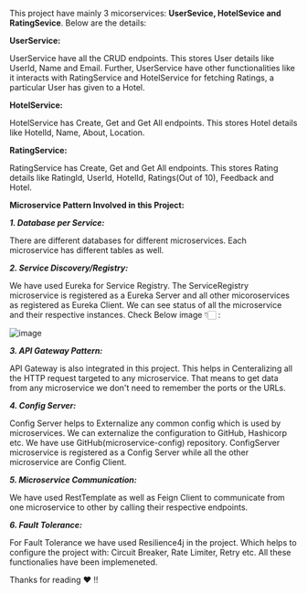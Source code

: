This project have mainly 3 micorservices: **UserSevice, HotelSevice and RatingSevice**. Below are the details:


**UserService:**

UserService have all the CRUD endpoints. This stores User details like UserId, Name and Email. Further,
UserService have other functionalities like it interacts with RatingService and HotelService for fetching Ratings, a particular User has given to a Hotel.


**HotelService:**

HotelService has Create, Get and Get All endpoints. This stores Hotel details like HotelId, Name, About, Location. 

**RatingService:**

RatingService has Create, Get and Get All endpoints. This stores Rating details like RatingId, UserId, HotelId, Ratings(Out of 10), Feedback and Hotel.  


**Microservice Pattern Involved in this Project:**

**_1. Database per Service:_**

There are different databases for different microservices. Each microservice has different tables as well.

**_2. Service Discovery/Registry:_**

We have used Eureka for Service Registry. The ServiceRegistry microservice is registered as a Eureka Server and all other micoroservices as registered as Eureka Client.
We can see status of all the microservice and their respective instances. Check Below image 👇🏻 :

![image](https://github.com/user-attachments/assets/3067a6a2-350e-4c72-a00b-a7bf069c10cc)

**_3. API Gateway Pattern:_**

API Gateway is also integrated in this project. This helps in Centeralizing all the HTTP request targeted to any microservice. That means to get data from any microservice we don't need to 
remember the ports or the URLs.

**_4. Config Server:_**

Config Server helps to Externalize any common config which is used by microservices. We can externalize the configuration to GitHub, Hashicorp etc. We have use GitHub(microservice-config) repository.
ConfigServer microservice is registered as a Config Server while all the other microservice are Config Client.

**_5. Microservice Communication:_**

We have used RestTemplate as well as Feign Client to communicate from one microservice to other by calling their respective endpoints.

**_6. Fault Tolerance:_**

For Fault Tolerance we have used Resilience4j in the project. Which helps to configure the project with:
Circuit Breaker, Rate Limiter, Retry etc. All these functionalies have been implemeneted. 


Thanks for reading ❤️ !!
